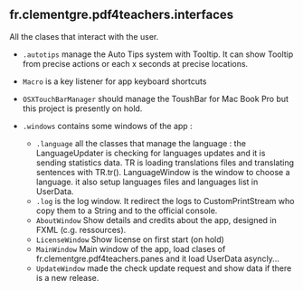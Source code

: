 ## fr.clementgre.pdf4teachers.interfaces

All the clases that interact with the user.

- ``.autotips`` manage the Auto Tips system with Tooltip. It can show Tooltip from precise actions or each x seconds at precise locations.

- ``Macro`` is a key listener for app keyboard shortcuts

- ``OSXTouchBarManager`` should manage the ToushBar for Mac Book Pro but this project is presently on hold.

- ``.windows`` contains some windows of the app :
	- ``.language`` all the classes that manage the language : the LanguageUpdater is checking for languages updates and it is sending statistics data. TR is loading translations files and translating sentences with TR.tr(). LanguageWindow is the window to choose a language. it also setup languages files and languages list in UserData.
	- ``.log`` is the log window. It redirect the logs to CustomPrintStream who copy them to a String and to the official console.
	- ``AboutWindow`` Show details and credits about the app, designed in FXML (c.g. ressources).
	- ``LicenseWindow`` Show license on first start (on hold)
	- ``MainWindow`` Main window of the app, load clases of fr.clementgre.pdf4teachers.panes and it load UserData asyncly...
	- ``UpdateWindow`` made the check update request and show data if there is a new release.
